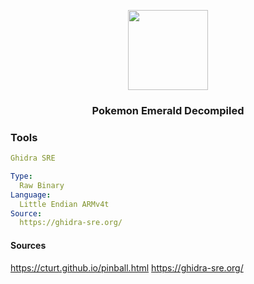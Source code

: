 
<p align="center"><img src="https://img.pokemondb.net/sprites/black-white/anim/back-normal/rayquaza.gif" width="128" height="128"> </p>
<h3 align="center">Pokemon Emerald Decompiled</h3>


### Tools
```yml
Ghidra SRE

Type: 
  Raw Binary
Language:
  Little Endian ARMv4t
Source:
  https://ghidra-sre.org/  
```
#### Sources
https://cturt.github.io/pinball.html
https://ghidra-sre.org/
